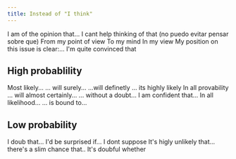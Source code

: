 ```yaml
---
title: Instead of "I think"
---
```


I am of the opinion that...
I cant help thinking of that (no puedo evitar pensar sobre que)
From my point of view
To my mind
In my view
My position on this issue is clear:...
I'm quite convinced that

## High probablility

Most likely...
... will surely...
...will definetly ...
its highly likely
In all provability
... will almost certainly...
... without a doubt...
I am confident that...
In all likelihood...
... is bound to...

## Low probability

I doub that...
I'd be surprised if...
I dont suppose
It's higly unlikely that...
there's a slim chance that..
It's doubful whether
